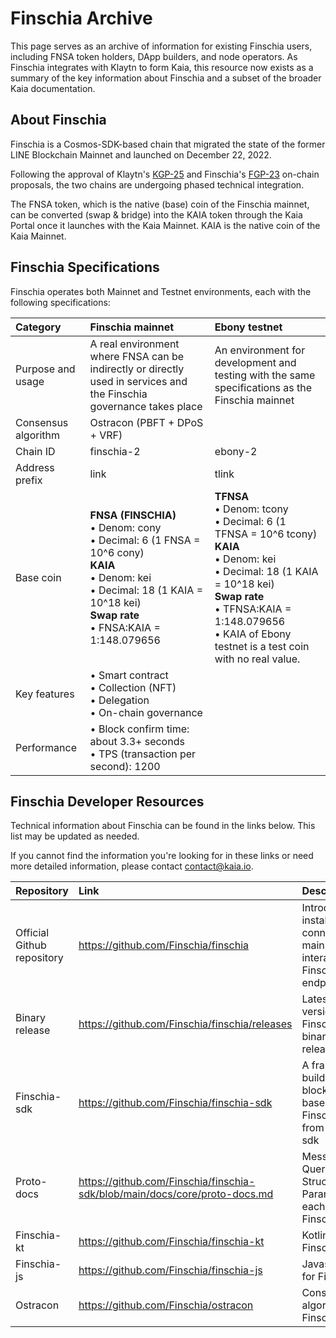 # Finschia Archive

This page serves as an archive of information for existing Finschia users, including FNSA token holders, DApp builders, and node operators. As Finschia integrates with Klaytn to form Kaia, this resource now exists as a summary of the key information about Finschia and a subset of the broader Kaia documentation.

## About Finschia

Finschia is a Cosmos-SDK-based chain that migrated the state of the former LINE Blockchain Mainnet and launched on December 22, 2022.

Following the approval of Klaytn's [KGP-25](https://govforum.klaytn.foundation/t/kgp-25-klaytn-finschia-mainnet-merge/719) and Finschia's [FGP-23](https://www.mintscan.io/finschia/proposals/23) on-chain proposals, the two chains are undergoing phased technical integration.

The FNSA token, which is the native (base) coin of the Finschia mainnet, can be converted (swap & bridge) into the KAIA token through the Kaia Portal once it launches with the Kaia Mainnet. KAIA is the native coin of the Kaia Mainnet.

## Finschia Specifications

Finschia operates both Mainnet and Testnet environments, each with the following specifications:

|**Category**|**Finschia mainnet**|**Ebony testnet**|
| :- | :- | :- |
|Purpose and usage|A real environment where FNSA can be indirectly or directly used in services and the Finschia governance takes place|An environment for development and testing with the same specifications as the Finschia mainnet|
|Consensus algorithm|Ostracon (PBFT + DPoS + VRF)||
|Chain ID|finschia-2|ebony-2|
|Address prefix|link|tlink|
|Base coin|**FNSA (FINSCHIA)**<br/>• Denom: cony<br/>• Decimal: 6 (1 FNSA = 10^6 cony)<br/>**KAIA**<br/>• Denom: kei<br/>• Decimal: 18 (1 KAIA = 10^18 kei)<br/>**Swap rate**<br/>• FNSA:KAIA = 1:148.079656|**TFNSA**<br/>• Denom: tcony<br/>• Decimal: 6 (1 TFNSA = 10^6 tcony)<br/>**KAIA**<br/>• Denom: kei<br/>• Decimal: 18 (1 KAIA = 10^18 kei)<br/>**Swap rate**<br/>• TFNSA:KAIA = 1:148.079656<br/>• KAIA of Ebony testnet is a test coin with no real value.|
|Key features|• Smart contract<br/>• Collection (NFT)<br/>• Delegation<br/>• On-chain governance||
|Performance|• Block confirm time: about 3.3+ seconds<br/>• TPS (transaction per second): 1200||

## Finschia Developer Resources

Technical information about Finschia can be found in the links below. This list may be updated as needed.

If you cannot find the information you're looking for in these links or need more detailed information, please contact contact@kaia.io.

|**Repository**|**Link**|**Description**|
| :- | :- | :- |
|Official Github repository|https://github.com/Finschia/finschia|Introduction, installation, connect to mainnet/testnet, interact with Finschia node, endpoint info|
|Binary release|https://github.com/Finschia/finschia/releases|Latest or old version of Finschia binaries with release notes|
|Finschia-sdk|https://github.com/Finschia/finschia-sdk|A framework for building blockchains based on Finschia forked from cosmos-sdk|
|Proto-docs|https://github.com/Finschia/finschia-sdk/blob/main/docs/core/proto-docs.md|Messages, Queries, Structs,  and Parameters of each module of Finschia|
|Finschia-kt|https://github.com/Finschia/finschia-kt|Kotlin SDK for Finschia|
|Finschia-js|https://github.com/Finschia/finschia-js|Javascript SDK for Finschia|
|Ostracon|https://github.com/Finschia/ostracon|Consensus algorithm of Finschia|